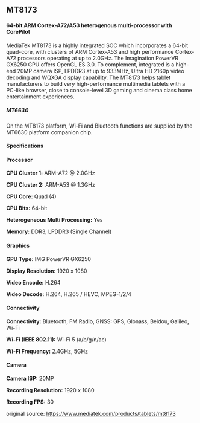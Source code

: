 ## **MT8173**
#### 64-bit ARM Cortex-A72/A53 heterogenous multi-processor with CorePilot
MediaTek MT8173 is a highly integrated SOC which incorporates
 a 64-bit quad-core, with clusters of ARM Cortex-A53 and high 
performance Cortex-A72 processors operating at up to 2.0GHz. The 
Imagination PowerVR GX6250 GPU offers OpenGL ES 3.0. To complement, 
integrated is a high-end 20MP camera ISP, LPDDR3 at up to 933MHz, Ultra 
HD 2160p video decoding and WQXGA display capability. The MT8173 helps 
tablet manufacturers to build very high-performance multimedia tablets 
with a PC-like browser, close to console-level 3D gaming and cinema 
class home entertainment experiences.

##### MT6630
On the MT8173 platform, Wi-Fi and Bluetooth functions are supplied by the MT6630 platform companion chip.

#### Specifications
#### Processor

**CPU Cluster 1:**
ARM-A72 @ 2.0GHz

**CPU Cluster 2:**
ARM-A53 @ 1.3GHz

**CPU Core:**
Quad (4)

**CPU Bits:**
64-bit

**Heterogeneous Multi Processing:**
 Yes

**Memory:**
DDR3, LPDDR3 (Single Channel)

#### Graphics
**GPU Type:**
IMG PowerVR GX6250

**Display Resolution:**
1920 x 1080

**Video Encode:**
H.264

**Video Decode:**
H.264, H.265 / HEVC, MPEG-1/2/4

#### Connectivity
**Connectivity:**
Bluetooth, FM Radio, GNSS: GPS, Glonass, Beidou, Galileo, Wi-Fi

**Wi-Fi (IEEE 802.11):**
Wi-Fi 5 (a/b/g/n/ac)

**Wi-Fi Frequency:**
2.4GHz, 5GHz

#### Camera
**Camera ISP:**
20MP

**Recording Resolution:**
1920 x 1080

**Recording FPS:**
30

original source: https://www.mediatek.com/products/tablets/mt8173
